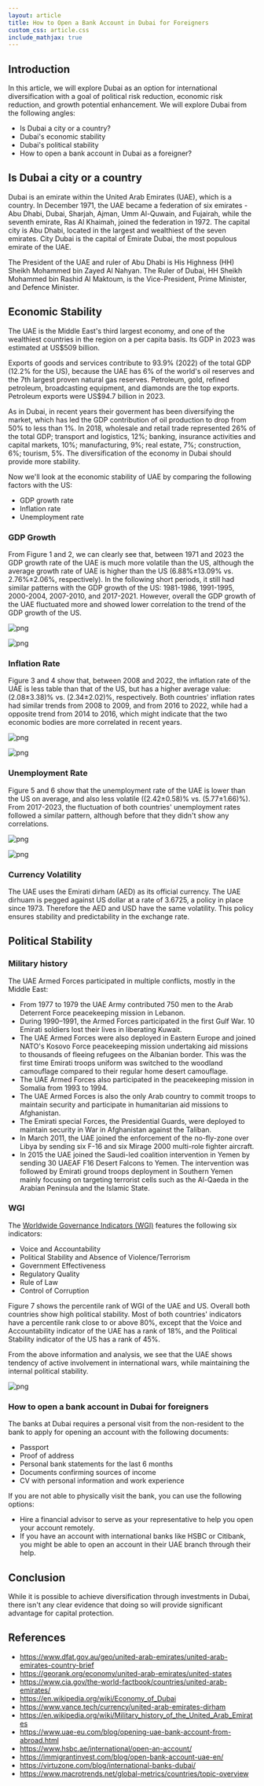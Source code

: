 ```yaml
---
layout: article
title: How to Open a Bank Account in Dubai for Foreigners
custom_css: article.css
include_mathjax: true
---
```

## Introduction ##

In this article, we will explore Dubai as an option for international diversification with a goal of political risk reduction, economic risk reduction, and growth potential enhancement. We will explore Dubai from the following angles:

+ Is Dubai a city or a country?
+ Dubai's economic stability
+ Dubai's political stability
+ How to open a bank account in Dubai as a foreigner?


## Is Dubai a city or a country ##

Dubai is an emirate within the United Arab Emirates (UAE), which is a country. In December 1971, the UAE became a federation of six emirates - Abu Dhabi, Dubai, Sharjah, Ajman, Umm Al-Quwain, and Fujairah, while the seventh emirate, Ras Al Khaimah, joined the federation in 1972. The capital city is Abu Dhabi, located in the largest and wealthiest of the seven emirates. City Dubai is the capital of Emirate Dubai, the most populous emirate of the UAE. 

The President of the UAE and ruler of Abu Dhabi is His Highness (HH) Sheikh Mohammed bin Zayed Al Nahyan. The Ruler of Dubai, HH Sheikh Mohammed bin Rashid Al Maktoum, is the Vice-President, Prime Minister, and Defence Minister.


## Economic Stability ##

The UAE is the Middle East's third largest economy, and one of the wealthiest countries in the region on a per capita basis. Its GDP in 2023 was estimated at US$509 billion.

Exports of goods and services contribute to 93.9% (2022) of the total GDP (12.2% for the US), because the UAE has 6% of the world's oil reserves and the 7th largest proven natural gas reserves. Petroleum, gold, refined petroleum, broadcasting equipment, and diamonds are the top exports. Petroleum exports were US$94.7 billion in 2023. 

As in Dubai, in recent years their goverment has been diversifying the market, which has led the GDP contribution of oil production to drop from 50% to less than 1%. In 2018, wholesale and retail trade represented 26% of the total GDP; transport and logistics, 12%; banking, insurance activities and capital markets, 10%; manufacturing, 9%; real estate, 7%; construction, 6%; tourism, 5%. The diversification of the economy in Dubai should provide more stability.

Now we'll look at the economic stability of UAE by comparing the following factors with the US:

+ GDP growth rate
+ Inflation rate
+ Unemployment rate

### GDP Growth ###

From Figure 1 and 2, we can clearly see that, between 1971 and 2023 the GDP growth rate of the UAE is much more volatile than the US, although the average growth rate of UAE is higher than the US (6.88%±13.09% vs. 2.76%±2.06%, respectively). In the following short periods, it still had similar patterns with the GDP growth of the US: 1981-1986, 1991-1995, 2000-2004, 2007-2010, and 2017-2021. However, overall the GDP growth of the UAE fluctuated more and showed lower correlation to the trend of the GDP growth of the US.


    
![png](/assets/images/2024-11-09-how-to-open-an-account-in-dubai-for-foreigners_files/2024-11-09-how-to-open-an-account-in-dubai-for-foreigners_3_0.png)
    



    
![png](/assets/images/2024-11-09-how-to-open-an-account-in-dubai-for-foreigners_files/2024-11-09-how-to-open-an-account-in-dubai-for-foreigners_4_0.png)
    


### Inflation Rate ###

Figure 3 and 4 show that, between 2008 and 2022, the inflation rate of the UAE is less table than that of the US, but has a higher average value: (2.08±3.38)% vs. (2.34±2.02)%, respectively. Both countries' inflation rates had similar trends from 2008 to 2009, and from 2016 to 2022, while had a opposite trend from 2014 to 2016, which might indicate that the two economic bodies are more correlated in recent years.



    
![png](/assets/images/2024-11-09-how-to-open-an-account-in-dubai-for-foreigners_files/2024-11-09-how-to-open-an-account-in-dubai-for-foreigners_6_0.png)
    



    
![png](/assets/images/2024-11-09-how-to-open-an-account-in-dubai-for-foreigners_files/2024-11-09-how-to-open-an-account-in-dubai-for-foreigners_7_0.png)
    


### Unemployment Rate ###

Figure 5 and 6 show that the unemployment rate of the UAE is lower than the US on average, and also less volatile ((2.42±0.58)% vs. (5.77±1.66)%). From 2017-2023, the fluctuation of both countries' unemployment rates followed a similar pattern, although before that they didn't show any correlations.


    
![png](/assets/images/2024-11-09-how-to-open-an-account-in-dubai-for-foreigners_files/2024-11-09-how-to-open-an-account-in-dubai-for-foreigners_9_0.png)
    



    
![png](/assets/images/2024-11-09-how-to-open-an-account-in-dubai-for-foreigners_files/2024-11-09-how-to-open-an-account-in-dubai-for-foreigners_10_0.png)
    


### Currency Volatility ###

The UAE uses the Emirati dirham (AED) as its official currency. The UAE dirhuam is pegged against US dollar at a rate of 3.6725, a policy in place since 1973. Therefore the AED and USD have the same volatility. This policy ensures stability and predictability in the exchange rate.

## Political Stability ##

### Military history ###

The UAE Armed Forces participated in multiple conflicts, mostly in the Middle East:

+ From 1977 to 1979 the UAE Army contributed 750 men to the Arab Deterrent Force peacekeeping mission in Lebanon.
+ During 1990–1991, the Armed Forces participated in the first Gulf War. 10 Emirati soldiers lost their lives in liberating Kuwait.
+ The UAE Armed Forces were also deployed in Eastern Europe and joined NATO's Kosovo Force peacekeeping mission undertaking aid missions to thousands of fleeing refugees on the Albanian border. This was the first time Emirati troops uniform was switched to the woodland camouflage compared to their regular home desert camouflage.
+ The UAE Armed Forces also participated in the peacekeeping mission in Somalia from 1993 to 1994.
+ The UAE Armed Forces is also the only Arab country to commit troops to maintain security and participate in humanitarian aid missions to Afghanistan.
+ The Emirati special Forces, the Presidential Guards, were deployed to maintain security in War in Afghanistan against the Taliban.
+ In March 2011, the UAE joined the enforcement of the no-fly-zone over Libya by sending six F-16 and six Mirage 2000 multi-role fighter aircraft.
+ In 2015 the UAE joined the Saudi-led coalition intervention in Yemen by sending 30 UAEAF F16 Desert Falcons to Yemen. The intervention was followed by Emirati ground troops deployment in Southern Yemen mainly focusing on targeting terrorist cells such as the Al-Qaeda in the Arabian Peninsula and the Islamic State.


### WGI ###

The [Worldwide Governance Indicators (WGI)](https://www.worldbank.org/en/publication/worldwide-governance-indicators) features the following six indicators:

+ Voice and Accountability
+ Political Stability and Absence of Violence/Terrorism
+ Government Effectiveness
+ Regulatory Quality
+ Rule of Law
+ Control of Corruption

Figure 7 shows the percentile rank of WGI of the UAE and US. Overall both countries show high political stability. Most of both countries' indicators have a percentile rank close to or above 80%, except that the Voice and Accountability indicator of the UAE has a rank of 18%, and the Political Stability indicator of the US has a rank of 45%.

From the above information and analysis, we see that the UAE shows tendency of active involvement in international wars, while maintaining the internal political stability.  


    
![png](/assets/images/2024-11-09-how-to-open-an-account-in-dubai-for-foreigners_files/2024-11-09-how-to-open-an-account-in-dubai-for-foreigners_13_0.png)
    


### How to open a bank account in Dubai for foreigners ###

The banks at Dubai requires a personal visit from the non-resident to the bank to apply for opening an account with the following documents:

+ Passport
+ Proof of address
+ Personal bank statements for the last 6 months
+ Documents confirming sources of income
+ CV with personal information and work experience

If you are not able to physically visit the bank, you can use the following options:

+ Hire a financial advisor to serve as your representative to help you open your account remotely.
+ If you have an account with international banks like HSBC or Citibank, you might be able to open an account in their UAE branch through their help.

## Conclusion ##

While it is possible to achieve diversification through investments in Dubai, there isn't any clear evidence that doing so will provide significant advantage for capital protection.


## References ##

+ https://www.dfat.gov.au/geo/united-arab-emirates/united-arab-emirates-country-brief
+ https://georank.org/economy/united-arab-emirates/united-states
+ https://www.cia.gov/the-world-factbook/countries/united-arab-emirates/
+ https://en.wikipedia.org/wiki/Economy_of_Dubai
+ https://www.vance.tech/currency/united-arab-emirates-dirham
+ https://en.wikipedia.org/wiki/Military_history_of_the_United_Arab_Emirates
+ https://www.uae-eu.com/blog/opening-uae-bank-account-from-abroad.html
+ https://www.hsbc.ae/international/open-an-account/
+ https://immigrantinvest.com/blog/open-bank-account-uae-en/
+ https://virtuzone.com/blog/international-banks-dubai/
+ https://www.macrotrends.net/global-metrics/countries/topic-overview
